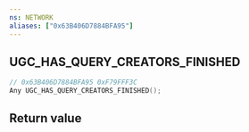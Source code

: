 ```yaml
---
ns: NETWORK
aliases: ["0x63B406D7884BFA95"]
---
```

## UGC_HAS_QUERY_CREATORS_FINISHED

```c
// 0x63B406D7884BFA95 0xF79FFF3C
Any UGC_HAS_QUERY_CREATORS_FINISHED();
```


## Return value
